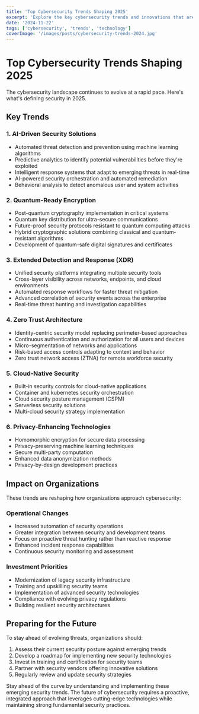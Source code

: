 ```yaml
---
title: 'Top Cybersecurity Trends Shaping 2025'
excerpt: 'Explore the key cybersecurity trends and innovations that are defining the digital security landscape in 2025.'
date: '2024-11-22'
tags: ['cybersecurity', 'trends', 'technology']
coverImage: '/images/posts/cybersecurity-trends-2024.jpg'
---
```


# Top Cybersecurity Trends Shaping 2025

The cybersecurity landscape continues to evolve at a rapid pace. Here's what's defining security in 2025.

## Key Trends

### 1. AI-Driven Security Solutions
- Automated threat detection and prevention using machine learning algorithms
- Predictive analytics to identify potential vulnerabilities before they're exploited
- Intelligent response systems that adapt to emerging threats in real-time
- AI-powered security orchestration and automated remediation
- Behavioral analysis to detect anomalous user and system activities

### 2. Quantum-Ready Encryption
- Post-quantum cryptography implementation in critical systems
- Quantum key distribution for ultra-secure communications
- Future-proof security protocols resistant to quantum computing attacks
- Hybrid cryptographic solutions combining classical and quantum-resistant algorithms
- Development of quantum-safe digital signatures and certificates

### 3. Extended Detection and Response (XDR)
- Unified security platforms integrating multiple security tools
- Cross-layer visibility across networks, endpoints, and cloud environments
- Automated response workflows for faster threat mitigation
- Advanced correlation of security events across the enterprise
- Real-time threat hunting and investigation capabilities

### 4. Zero Trust Architecture
- Identity-centric security model replacing perimeter-based approaches
- Continuous authentication and authorization for all users and devices
- Micro-segmentation of networks and applications
- Risk-based access controls adapting to context and behavior
- Zero trust network access (ZTNA) for remote workforce security

### 5. Cloud-Native Security
- Built-in security controls for cloud-native applications
- Container and kubernetes security orchestration
- Cloud security posture management (CSPM)
- Serverless security solutions
- Multi-cloud security strategy implementation

### 6. Privacy-Enhancing Technologies
- Homomorphic encryption for secure data processing
- Privacy-preserving machine learning techniques
- Secure multi-party computation
- Enhanced data anonymization methods
- Privacy-by-design development practices

## Impact on Organizations

These trends are reshaping how organizations approach cybersecurity:

### Operational Changes
- Increased automation of security operations
- Greater integration between security and development teams
- Focus on proactive threat hunting rather than reactive response
- Enhanced incident response capabilities
- Continuous security monitoring and assessment

### Investment Priorities
- Modernization of legacy security infrastructure
- Training and upskilling security teams
- Implementation of advanced security technologies
- Compliance with evolving privacy regulations
- Building resilient security architectures

## Preparing for the Future

To stay ahead of evolving threats, organizations should:

1. Assess their current security posture against emerging trends
2. Develop a roadmap for implementing new security technologies
3. Invest in training and certification for security teams
4. Partner with security vendors offering innovative solutions
5. Regularly review and update security strategies

Stay ahead of the curve by understanding and implementing these emerging security trends. The future of cybersecurity requires a proactive, integrated approach that leverages cutting-edge technologies while maintaining strong fundamental security practices.